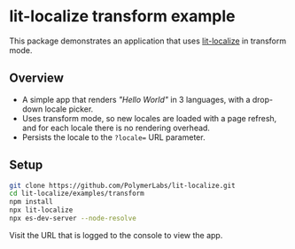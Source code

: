 # lit-localize transform example

This package demonstrates an application that uses [lit-localize](https://github.com/PolymerLabs/lit-localize) in transform
mode.

## Overview

- A simple app that renders _"Hello World"_ in 3 languages, with a drop-down
  locale picker.
- Uses transform mode, so new locales are loaded with a page refresh, and for each locale there is no rendering overhead.
- Persists the locale to the `?locale=` URL parameter.

## Setup

```bash
git clone https://github.com/PolymerLabs/lit-localize.git
cd lit-localize/examples/transform
npm install
npx lit-localize
npx es-dev-server --node-resolve
```

Visit the URL that is logged to the console to view the app.
